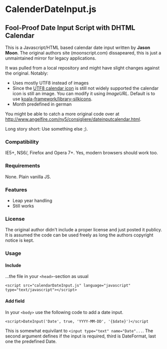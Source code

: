 # CalenderDateInput.js
## Fool-Proof Date Input Script with DHTML Calendar

This is a Javascript/HTML based calendar date input written by **Jason Moon**. The original authors site (moonscript.com) dissapeared, this is just a unmaintained mirror for legacy applications. 

It was pulled from a local repository and might have slight changes against the original. Notably:

 - Uses mostly UTF8 instead of images
 - Since the [UTF8 calendar icon](http://www.fileformat.info/info/unicode/char/1f4c5/browsertest.htm) is still not widely supported the calendar icon is still an image. You can modify it using *ImageURL*. Default is to use [koala-framework/library-silkicons](https://packagist.org/packages/koala-framework/library-silkicons).
 - Month predefined in german

You might be able to catch a more original code over at http://www.angelfire.com/ny5/consigliere/dateinputcalendar.html.

Long story short: Use something else ;).

### Compatibility

 IE5+, NS6/, Firefox and Opera 7+. Yes, modern browsers should work too.

### Requirements

None. Plain vanilla JS.

### Features

 - Leap year handling
 - Still works
 
### License

The original author didn't include a proper license and just posted it publicy. It is assumed the code can be used freely as long the authors copyright notice is kept.

### Usage

#### Include
...the file in your `<head>`-section as usual

    <script src="calendarDateInput.js" language="javascript" type="text/javascript"></script>

#### Add field
In your `<body>` use the following code to add a date input. 

    <script>DateInput('Date', true, 'YYYY-MM-DD', '{$date}')</script

This is somewhat equivilant to `<input type="text" name="Date"...`. The second argument defines if the input is required, third is DateFormat, last one the predefined Date.

